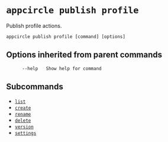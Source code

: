 # `appcircle publish profile`

Publish profile actions.

```plaintext
appcircle publish profile [command] [options]
```

## Options inherited from parent commands

```plaintext
      --help   Show help for command
```

## Subcommands

- [`list`](list.md)
- [`create`](create.md)
- [`rename`](rename.md)
- [`delete`](delete.md)
- [`version`](version/index.md)
- [`settings`](settings/index.md)

